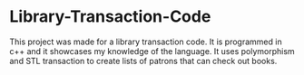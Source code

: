# Library-Transaction-Code
This project was made for a library transaction code. It is programmed in c++ and it showcases my knowledge of the language. It uses polymorphism and STL transaction to create lists of patrons that can check out books.
